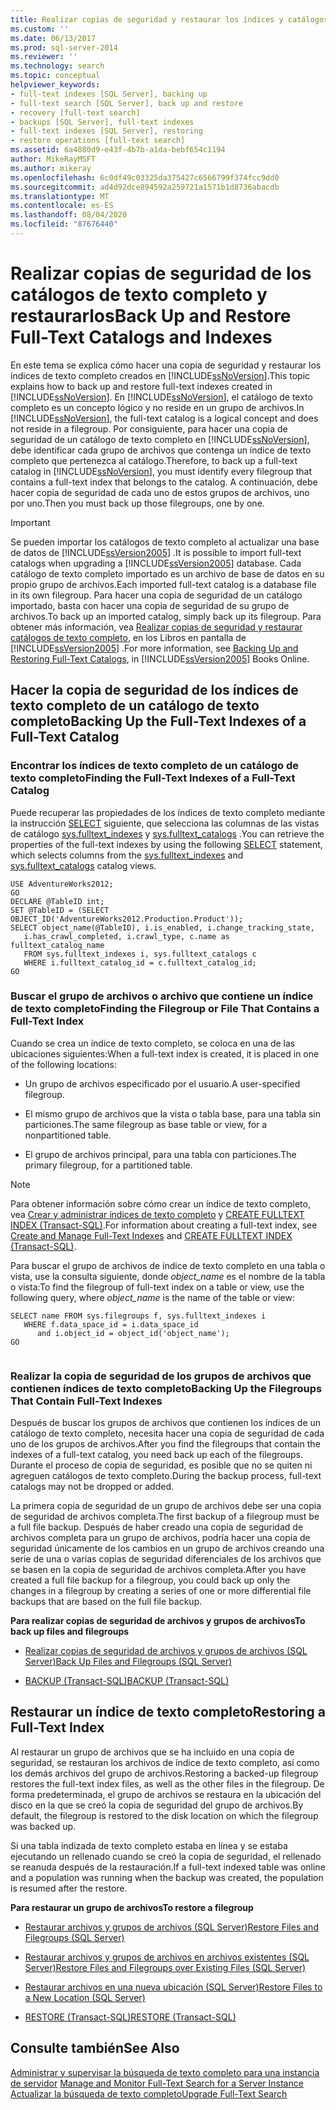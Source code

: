 ```yaml
---
title: Realizar copias de seguridad y restaurar los índices y catálogos de texto completo | Microsoft Docs
ms.custom: ''
ms.date: 06/13/2017
ms.prod: sql-server-2014
ms.reviewer: ''
ms.technology: search
ms.topic: conceptual
helpviewer_keywords:
- full-text indexes [SQL Server], backing up
- full-text search [SQL Server], back up and restore
- recovery [full-text search]
- backups [SQL Server], full-text indexes
- full-text indexes [SQL Server], restoring
- restore operations [full-text search]
ms.assetid: 6a4080d9-e43f-4b7b-a1da-bebf654c1194
author: MikeRayMSFT
ms.author: mikeray
ms.openlocfilehash: 6c0df49c03325da375427c6566799f374fcc9dd0
ms.sourcegitcommit: ad4d92dce894592a259721a1571b1d8736abacdb
ms.translationtype: MT
ms.contentlocale: es-ES
ms.lasthandoff: 08/04/2020
ms.locfileid: "87676440"
---
```

# <a name="back-up-and-restore-full-text-catalogs-and-indexes"></a><span data-ttu-id="f66fe-102">Realizar copias de seguridad de los catálogos de texto completo y restaurarlos</span><span class="sxs-lookup"><span data-stu-id="f66fe-102">Back Up and Restore Full-Text Catalogs and Indexes</span></span>
  <span data-ttu-id="f66fe-103">En este tema se explica cómo hacer una copia de seguridad y restaurar los índices de texto completo creados en [!INCLUDE[ssNoVersion](../../includes/ssnoversion-md.md)].</span><span class="sxs-lookup"><span data-stu-id="f66fe-103">This topic explains how to back up and restore full-text indexes created in [!INCLUDE[ssNoVersion](../../includes/ssnoversion-md.md)].</span></span> <span data-ttu-id="f66fe-104">En [!INCLUDE[ssNoVersion](../../includes/ssnoversion-md.md)], el catálogo de texto completo es un concepto lógico y no reside en un grupo de archivos.</span><span class="sxs-lookup"><span data-stu-id="f66fe-104">In [!INCLUDE[ssNoVersion](../../includes/ssnoversion-md.md)], the full-text catalog is a logical concept and does not reside in a filegroup.</span></span> <span data-ttu-id="f66fe-105">Por consiguiente, para hacer una copia de seguridad de un catálogo de texto completo en [!INCLUDE[ssNoVersion](../../includes/ssnoversion-md.md)], debe identificar cada grupo de archivos que contenga un índice de texto completo que pertenezca al catálogo.</span><span class="sxs-lookup"><span data-stu-id="f66fe-105">Therefore, to back up a full-text catalog in [!INCLUDE[ssNoVersion](../../includes/ssnoversion-md.md)], you must identify every filegroup that contains a full-text index that belongs to the catalog.</span></span> <span data-ttu-id="f66fe-106">A continuación, debe hacer copia de seguridad de cada uno de estos grupos de archivos, uno por uno.</span><span class="sxs-lookup"><span data-stu-id="f66fe-106">Then you must back up those filegroups, one by one.</span></span>  
  
> [!IMPORTANT]  
>  <span data-ttu-id="f66fe-107">Se pueden importar los catálogos de texto completo al actualizar una base de datos de [!INCLUDE[ssVersion2005](../../includes/ssversion2005-md.md)] .</span><span class="sxs-lookup"><span data-stu-id="f66fe-107">It is possible to import full-text catalogs when upgrading a [!INCLUDE[ssVersion2005](../../includes/ssversion2005-md.md)] database.</span></span> <span data-ttu-id="f66fe-108">Cada catálogo de texto completo importado es un archivo de base de datos en su propio grupo de archivos.</span><span class="sxs-lookup"><span data-stu-id="f66fe-108">Each imported full-text catalog is a database file in its own filegroup.</span></span> <span data-ttu-id="f66fe-109">Para hacer una copia de seguridad de un catálogo importado, basta con hacer una copia de seguridad de su grupo de archivos.</span><span class="sxs-lookup"><span data-stu-id="f66fe-109">To back up an imported catalog, simply back up its filegroup.</span></span> <span data-ttu-id="f66fe-110">Para obtener más información, vea [Realizar copias de seguridad y restaurar catálogos de texto completo](https://go.microsoft.com/fwlink/?LinkID=121052), en los Libros en pantalla de [!INCLUDE[ssVersion2005](../../includes/ssversion2005-md.md)] .</span><span class="sxs-lookup"><span data-stu-id="f66fe-110">For more information, see [Backing Up and Restoring Full-Text Catalogs](https://go.microsoft.com/fwlink/?LinkID=121052), in [!INCLUDE[ssVersion2005](../../includes/ssversion2005-md.md)] Books Online.</span></span>  
  
##  <a name="backing-up-the-full-text-indexes-of-a-full-text-catalog"></a><a name="backingup"></a> <span data-ttu-id="f66fe-111">Hacer la copia de seguridad de los índices de texto completo de un catálogo de texto completo</span><span class="sxs-lookup"><span data-stu-id="f66fe-111">Backing Up the Full-Text Indexes of a Full-Text Catalog</span></span>  
  
###  <a name="finding-the-full-text-indexes-of-a-full-text-catalog"></a><a name="Find_FTIs_of_a_Catalog"></a> <span data-ttu-id="f66fe-112">Encontrar los índices de texto completo de un catálogo de texto completo</span><span class="sxs-lookup"><span data-stu-id="f66fe-112">Finding the Full-Text Indexes of a Full-Text Catalog</span></span>  
 <span data-ttu-id="f66fe-113">Puede recuperar las propiedades de los índices de texto completo mediante la instrucción [SELECT](/sql/t-sql/queries/select-transact-sql) siguiente, que selecciona las columnas de las vistas de catálogo [sys.fulltext_indexes](/sql/relational-databases/system-catalog-views/sys-fulltext-indexes-transact-sql) y [sys.fulltext_catalogs](/sql/relational-databases/system-catalog-views/sys-fulltext-catalogs-transact-sql) .</span><span class="sxs-lookup"><span data-stu-id="f66fe-113">You can retrieve the properties of the full-text indexes by using the following [SELECT](/sql/t-sql/queries/select-transact-sql) statement, which selects columns from the [sys.fulltext_indexes](/sql/relational-databases/system-catalog-views/sys-fulltext-indexes-transact-sql) and [sys.fulltext_catalogs](/sql/relational-databases/system-catalog-views/sys-fulltext-catalogs-transact-sql) catalog views.</span></span>  
  
```  
USE AdventureWorks2012;  
GO  
DECLARE @TableID int;  
SET @TableID = (SELECT OBJECT_ID('AdventureWorks2012.Production.Product'));  
SELECT object_name(@TableID), i.is_enabled, i.change_tracking_state,   
   i.has_crawl_completed, i.crawl_type, c.name as fulltext_catalog_name   
   FROM sys.fulltext_indexes i, sys.fulltext_catalogs c   
   WHERE i.fulltext_catalog_id = c.fulltext_catalog_id;  
GO  
```  
  

  
###  <a name="finding-the-filegroup-or-file-that-contains-a-full-text-index"></a><a name="Find_FG_of_FTI"></a> <span data-ttu-id="f66fe-114">Buscar el grupo de archivos o archivo que contiene un índice de texto completo</span><span class="sxs-lookup"><span data-stu-id="f66fe-114">Finding the Filegroup or File That Contains a Full-Text Index</span></span>  
 <span data-ttu-id="f66fe-115">Cuando se crea un índice de texto completo, se coloca en una de las ubicaciones siguientes:</span><span class="sxs-lookup"><span data-stu-id="f66fe-115">When a full-text index is created, it is placed in one of the following locations:</span></span>  
  
-   <span data-ttu-id="f66fe-116">Un grupo de archivos especificado por el usuario.</span><span class="sxs-lookup"><span data-stu-id="f66fe-116">A user-specified filegroup.</span></span>  
  
-   <span data-ttu-id="f66fe-117">El mismo grupo de archivos que la vista o tabla base, para una tabla sin particiones.</span><span class="sxs-lookup"><span data-stu-id="f66fe-117">The same filegroup as base table or view, for a nonpartitioned table.</span></span>  
  
-   <span data-ttu-id="f66fe-118">El grupo de archivos principal, para una tabla con particiones.</span><span class="sxs-lookup"><span data-stu-id="f66fe-118">The primary filegroup, for a partitioned table.</span></span>  
  
> [!NOTE]  
>  <span data-ttu-id="f66fe-119">Para obtener información sobre cómo crear un índice de texto completo, vea [Crear y administrar índices de texto completo](create-and-manage-full-text-indexes.md) y [CREATE FULLTEXT INDEX &#40;Transact-SQL&#41;](/sql/t-sql/statements/create-fulltext-index-transact-sql).</span><span class="sxs-lookup"><span data-stu-id="f66fe-119">For information about creating a full-text index, see [Create and Manage Full-Text Indexes](create-and-manage-full-text-indexes.md) and [CREATE FULLTEXT INDEX &#40;Transact-SQL&#41;](/sql/t-sql/statements/create-fulltext-index-transact-sql).</span></span>  
  
 <span data-ttu-id="f66fe-120">Para buscar el grupo de archivos de índice de texto completo en una tabla o vista, use la consulta siguiente, donde *object_name* es el nombre de la tabla o vista:</span><span class="sxs-lookup"><span data-stu-id="f66fe-120">To find the filegroup of full-text index on a table or view, use the following query, where *object_name* is the name of the table or view:</span></span>  
  
```  
SELECT name FROM sys.filegroups f, sys.fulltext_indexes i   
   WHERE f.data_space_id = i.data_space_id   
      and i.object_id = object_id('object_name');  
GO  
  
```  
  

  
###  <a name="backing-up-the-filegroups-that-contain-full-text-indexes"></a><a name="Back_up_FTIs_of_FTC"></a> <span data-ttu-id="f66fe-121">Realizar la copia de seguridad de los grupos de archivos que contienen índices de texto completo</span><span class="sxs-lookup"><span data-stu-id="f66fe-121">Backing Up the Filegroups That Contain Full-Text Indexes</span></span>  
 <span data-ttu-id="f66fe-122">Después de buscar los grupos de archivos que contienen los índices de un catálogo de texto completo, necesita hacer una copia de seguridad de cada uno de los grupos de archivos.</span><span class="sxs-lookup"><span data-stu-id="f66fe-122">After you find the filegroups that contain the indexes of a full-text catalog, you need back up each of the filegroups.</span></span> <span data-ttu-id="f66fe-123">Durante el proceso de copia de seguridad, es posible que no se quiten ni agreguen catálogos de texto completo.</span><span class="sxs-lookup"><span data-stu-id="f66fe-123">During the backup process, full-text catalogs may not be dropped or added.</span></span>  
  
 <span data-ttu-id="f66fe-124">La primera copia de seguridad de un grupo de archivos debe ser una copia de seguridad de archivos completa.</span><span class="sxs-lookup"><span data-stu-id="f66fe-124">The first backup of a filegroup must be a full file backup.</span></span> <span data-ttu-id="f66fe-125">Después de haber creado una copia de seguridad de archivos completa para un grupo de archivos, podría hacer una copia de seguridad únicamente de los cambios en un grupo de archivos creando una serie de una o varias copias de seguridad diferenciales de los archivos que se basen en la copia de seguridad de archivos completa.</span><span class="sxs-lookup"><span data-stu-id="f66fe-125">After you have created a full file backup for a filegroup, you could back up only the changes in a filegroup by creating a series of one or more differential file backups that are based on the full file backup.</span></span>  
  
 <span data-ttu-id="f66fe-126">**Para realizar copias de seguridad de archivos y grupos de archivos**</span><span class="sxs-lookup"><span data-stu-id="f66fe-126">**To back up files and filegroups**</span></span>  
  
-   [<span data-ttu-id="f66fe-127">Realizar copias de seguridad de archivos y grupos de archivos &#40;SQL Server&#41;</span><span class="sxs-lookup"><span data-stu-id="f66fe-127">Back Up Files and Filegroups &#40;SQL Server&#41;</span></span>](../backup-restore/back-up-files-and-filegroups-sql-server.md)  
  
-   [<span data-ttu-id="f66fe-128">BACKUP &#40;Transact-SQL&#41;</span><span class="sxs-lookup"><span data-stu-id="f66fe-128">BACKUP &#40;Transact-SQL&#41;</span></span>](/sql/t-sql/statements/backup-transact-sql)  
  

  
##  <a name="restoring-a-full-text-index"></a><a name="Restore_FTI"></a> <span data-ttu-id="f66fe-129">Restaurar un índice de texto completo</span><span class="sxs-lookup"><span data-stu-id="f66fe-129">Restoring a Full-Text Index</span></span>  
 <span data-ttu-id="f66fe-130">Al restaurar un grupo de archivos que se ha incluido en una copia de seguridad, se restauran los archivos de índice de texto completo, así como los demás archivos del grupo de archivos.</span><span class="sxs-lookup"><span data-stu-id="f66fe-130">Restoring a backed-up filegroup restores the full-text index files, as well as the other files in the filegroup.</span></span> <span data-ttu-id="f66fe-131">De forma predeterminada, el grupo de archivos se restaura en la ubicación del disco en la que se creó la copia de seguridad del grupo de archivos.</span><span class="sxs-lookup"><span data-stu-id="f66fe-131">By default, the filegroup is restored to the disk location on which the filegroup was backed up.</span></span>  
  
 <span data-ttu-id="f66fe-132">Si una tabla indizada de texto completo estaba en línea y se estaba ejecutando un rellenado cuando se creó la copia de seguridad, el rellenado se reanuda después de la restauración.</span><span class="sxs-lookup"><span data-stu-id="f66fe-132">If a full-text indexed table was online and a population was running when the backup was created, the population is resumed after the restore.</span></span>  
  
 <span data-ttu-id="f66fe-133">**Para restaurar un grupo de archivos**</span><span class="sxs-lookup"><span data-stu-id="f66fe-133">**To restore a filegroup**</span></span>  
  
-   [<span data-ttu-id="f66fe-134">Restaurar archivos y grupos de archivos &#40;SQL Server&#41;</span><span class="sxs-lookup"><span data-stu-id="f66fe-134">Restore Files and Filegroups &#40;SQL Server&#41;</span></span>](../backup-restore/restore-files-and-filegroups-sql-server.md)  
  
-   [<span data-ttu-id="f66fe-135">Restaurar archivos y grupos de archivos en archivos existentes &#40;SQL Server&#41;</span><span class="sxs-lookup"><span data-stu-id="f66fe-135">Restore Files and Filegroups over Existing Files &#40;SQL Server&#41;</span></span>](../backup-restore/restore-files-and-filegroups-over-existing-files-sql-server.md)  
  
-   [<span data-ttu-id="f66fe-136">Restaurar archivos en una nueva ubicación &#40;SQL Server&#41;</span><span class="sxs-lookup"><span data-stu-id="f66fe-136">Restore Files to a New Location &#40;SQL Server&#41;</span></span>](../backup-restore/restore-files-to-a-new-location-sql-server.md)  
  
-   [<span data-ttu-id="f66fe-137">RESTORE &#40;Transact-SQL&#41;</span><span class="sxs-lookup"><span data-stu-id="f66fe-137">RESTORE &#40;Transact-SQL&#41;</span></span>](/sql/t-sql/statements/restore-statements-transact-sql)  
  

  
## <a name="see-also"></a><span data-ttu-id="f66fe-138">Consulte también</span><span class="sxs-lookup"><span data-stu-id="f66fe-138">See Also</span></span>  
 <span data-ttu-id="f66fe-139">[Administrar y supervisar la búsqueda de texto completo para una instancia de servidor](manage-and-monitor-full-text-search-for-a-server-instance.md) </span><span class="sxs-lookup"><span data-stu-id="f66fe-139">[Manage and Monitor Full-Text Search for a Server Instance](manage-and-monitor-full-text-search-for-a-server-instance.md) </span></span>  
 [<span data-ttu-id="f66fe-140">Actualizar la búsqueda de texto completo</span><span class="sxs-lookup"><span data-stu-id="f66fe-140">Upgrade Full-Text Search</span></span>](upgrade-full-text-search.md)  
  
  
